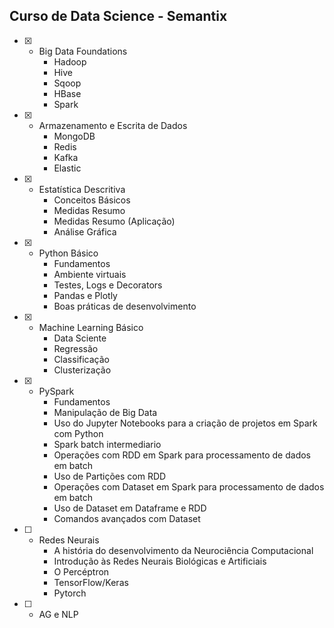 ## Curso de Data Science -  Semantix

- [x] - Big Data Foundations
    - Hadoop
    - Hive
    - Sqoop
    - HBase
    - Spark

- [x] - Armazenamento e Escrita de Dados
    - MongoDB
    - Redis
    - Kafka
    - Elastic
    
- [x] - Estatística Descritiva
    - Conceitos Básicos
    - Medidas Resumo
    - Medidas Resumo (Aplicação)
    - Análise Gráfica

- [x] - Python Básico
    - Fundamentos
    - Ambiente virtuais
    - Testes, Logs e Decorators
    - Pandas e Plotly
    - Boas práticas de desenvolvimento

- [x] - Machine Learning Básico
    - Data Sciente
    - Regressão
    - Classificação
    - Clusterização

- [x] - PySpark
    - Fundamentos
    - Manipulação de Big Data
    - Uso do Jupyter Notebooks para a criação de projetos em Spark com Python
    - Spark batch intermediario
    - Operações com RDD em Spark para processamento de dados em batch
    - Uso de Partições com RDD
    - Operações com Dataset em Spark para processamento de dados em batch
    - Uso de Dataset em Dataframe e RDD
    - Comandos avançados com Dataset
    
- [ ] - Redes Neurais
    - A história do desenvolvimento da Neurociência Computacional
    - Introdução às Redes Neurais Biológicas e Artificiais
    - O Percéptron
    - TensorFlow/Keras
    - Pytorch

- [ ] - AG e NLP
